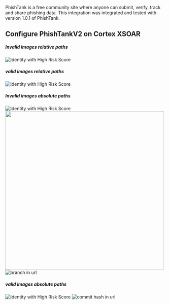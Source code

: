 PhishTank is a free community site where anyone can submit, verify, track and share phishing data.
This integration was integrated and tested with version 1.0.1 of PhishTank.
## Configure PhishTankV2 on Cortex XSOAR

##### Invalid images relative paths
![Identity with High Risk Score](../../default.png)

##### valid images relative paths
![Identity with High Risk Score](default.png)

##### Invalid images absolute paths
![Identity with High Risk Score](https://github.com/demisto/test1.png)
<img width="500" src="https://github.com/demisto/content/test2.png" />
![branch in url](https://raw.githubusercontent.com/demisto/content/branch_name/Packs/CommonPlaybooks/doc_files/some_image.png)

##### valid images absolute paths
![Identity with High Risk Score](https://github.com/demisto/test3.png)
![commit hash in url](https://raw.githubusercontent.com/demisto/content/1234eeeeffffab234cdadede2342cbffc3234567/Packs/CommonPlaybooks/doc_files/some_image.png)
